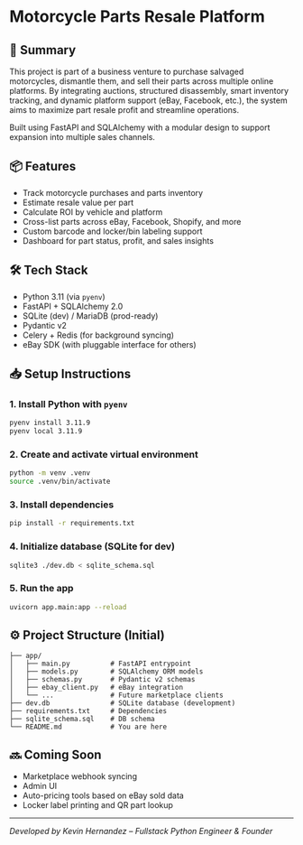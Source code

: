 # Motorcycle Parts Resale Platform

## 🚀 Summary
This project is part of a business venture to purchase salvaged motorcycles, dismantle them, and sell their parts across multiple online platforms. By integrating auctions, structured disassembly, smart inventory tracking, and dynamic platform support (eBay, Facebook, etc.), the system aims to maximize part resale profit and streamline operations.

Built using FastAPI and SQLAlchemy with a modular design to support expansion into multiple sales channels.

## 📦 Features
- Track motorcycle purchases and parts inventory
- Estimate resale value per part
- Calculate ROI by vehicle and platform
- Cross-list parts across eBay, Facebook, Shopify, and more
- Custom barcode and locker/bin labeling support
- Dashboard for part status, profit, and sales insights

## 🛠 Tech Stack
- Python 3.11 (via `pyenv`)
- FastAPI + SQLAlchemy 2.0
- SQLite (dev) / MariaDB (prod-ready)
- Pydantic v2
- Celery + Redis (for background syncing)
- eBay SDK (with pluggable interface for others)

## 📥 Setup Instructions

### 1. Install Python with `pyenv`
```bash
pyenv install 3.11.9
pyenv local 3.11.9
```

### 2. Create and activate virtual environment
```bash
python -m venv .venv
source .venv/bin/activate
```

### 3. Install dependencies
```bash
pip install -r requirements.txt
```

### 4. Initialize database (SQLite for dev)
```bash
sqlite3 ./dev.db < sqlite_schema.sql
```

### 5. Run the app
```bash
uvicorn app.main:app --reload
```

## ⚙️ Project Structure (Initial)
```
├── app/
│   ├── main.py          # FastAPI entrypoint
│   ├── models.py        # SQLAlchemy ORM models
│   ├── schemas.py       # Pydantic v2 schemas
│   ├── ebay_client.py   # eBay integration
│   └── ...              # Future marketplace clients
├── dev.db               # SQLite database (development)
├── requirements.txt     # Dependencies
├── sqlite_schema.sql    # DB schema
└── README.md            # You are here
```

## 🔜 Coming Soon
- Marketplace webhook syncing
- Admin UI
- Auto-pricing tools based on eBay sold data
- Locker label printing and QR part lookup

---

_Developed by Kevin Hernandez – Fullstack Python Engineer & Founder_

